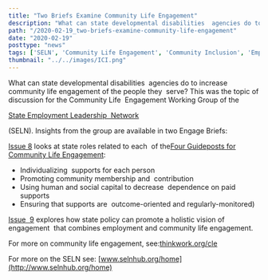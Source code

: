 ```yaml
---
title: "Two Briefs Examine Community Life Engagement"
description: "What can state developmental disabilities  agencies do to increase community life engagement of the people they  serve? This was the topic of discussion for the Community Life  Engagement Working Group of the State Employment Leadership  Network (SELN)."
path: "/2020-02-19_two-briefs-examine-community-life-engagement"
date: "2020-02-19"
posttype: "news"
tags: ['SELN', 'Community Life Engagement', 'Community Inclusion', 'Employment', 'New Publication']
thumbnail: "../../images/ICI.png"
---
```


What can state developmental disabilities  agencies do to increase community life engagement of the people they  serve? This was the topic of discussion for the Community Life  Engagement Working Group of the

[State Employment Leadership  Network](http://www.selnhub.org/home)

(SELN). Insights from the group are available in two Engage Briefs:

[Issue 8](https://scholarworks.umb.edu/cgi/viewcontent.cgi?article=1035&context=thinkwork) looks at state roles related to each  of the[Four Guideposts for Community Life Engagement](https://www.thinkwork.org/high-quality-community-life-engagement-supports-four-guideposts-success):

* Individualizing  supports for each person
* Promoting community membership and  contribution
* Using human and social capital to decrease  dependence on paid supports
* Ensuring that supports are  outcome-oriented and regularly-monitored)

[Issue  9](https://www.thinkwork.org/sites/default/files/files/CLE_issue9_F2.pdf) explores how state policy can promote a holistic vision of engagement  that combines employment and community life engagement.

For more on community life engagement, see:[thinkwork.org/cle](https://www.thinkwork.org/cle)

For more on the SELN see: [www.selnhub.org/home](http://www.selnhub.org/home)
